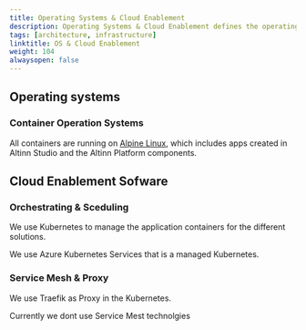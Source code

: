 ```yaml
---
title: Operating Systems & Cloud Enablement
description: Operating Systems & Cloud Enablement defines the operating systems for containers and how the container are deployed to the cloud
tags: [architecture, infrastructure]
linktitle: OS & Cloud Enablement
weight: 104
alwaysopen: false
---
```


## Operating systems

### Container Operation Systems
All containers are running on [Alpine Linux](https://alpinelinux.org/), which includes apps created in Altinn Studio and the Altinn Platform components.

## Cloud Enablement Sofware

### Orchestrating & Sceduling

We use Kubernetes to manage the application containers for the different solutions.

We use Azure Kubernetes Services that is a managed Kubernetes.

### Service Mesh & Proxy

We use Traefik as Proxy in the Kubernetes.

Currently we dont use Service Mest technolgies